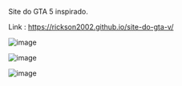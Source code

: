 Site do GTA 5 inspirado. 

Link : https://rickson2002.github.io/site-do-gta-v/

![image](https://github.com/rickson2002/site-do-gta-v/assets/112441890/522820fc-6a17-44ee-ad40-e2b1e60c5bc1)

![image](https://github.com/rickson2002/site-do-gta-v/assets/112441890/bf03115a-4861-4e5d-9239-cebc19150d60)

![image](https://github.com/rickson2002/site-do-gta-v/assets/112441890/3a6a45d8-a686-4e27-816c-021d6c978d90)
